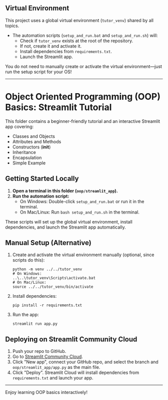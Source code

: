 ## Virtual Environment
This project uses a global virtual environment (`tutor_venv`) shared by all topics.

- The automation scripts (`setup_and_run.bat` and `setup_and_run.sh`) will:
  - Check if `tutor_venv` exists at the root of the repository.
  - If not, create it and activate it.
  - Install dependencies from `requirements.txt`.
  - Launch the Streamlit app.

You do not need to manually create or activate the virtual environment—just run the setup script for your OS!

---

# Object Oriented Programming (OOP) Basics: Streamlit Tutorial

This folder contains a beginner-friendly tutorial and an interactive Streamlit app covering:
- Classes and Objects
- Attributes and Methods
- Constructors (__init__)
- Inheritance
- Encapsulation
- Simple Example

## Getting Started Locally

1. **Open a terminal in this folder (`oop/streamlit_app`).**
2. **Run the automation script:**
   - On Windows: Double-click `setup_and_run.bat` or run it in the terminal.
   - On Mac/Linux: Run `bash setup_and_run.sh` in the terminal.

These scripts will set up the global virtual environment, install dependencies, and launch the Streamlit app automatically.

## Manual Setup (Alternative)
1. Create and activate the virtual environment manually (optional, since scripts do this):
   ```
   python -m venv ../../tutor_venv
   # On Windows:
   ..\..\tutor_venv\Scripts\activate.bat
   # On Mac/Linux:
   source ../../tutor_venv/bin/activate
   ```
2. Install dependencies:
   ```
   pip install -r requirements.txt
   ```
3. Run the app:
   ```
   streamlit run app.py
   ```

## Deploying on Streamlit Community Cloud
1. Push your repo to GitHub.
2. Go to [Streamlit Community Cloud](https://streamlit.io/cloud).
3. Click "New app", connect your GitHub repo, and select the branch and `oop/streamlit_app/app.py` as the main file.
4. Click "Deploy". Streamlit Cloud will install dependencies from `requirements.txt` and launch your app.

---

Enjoy learning OOP basics interactively!
